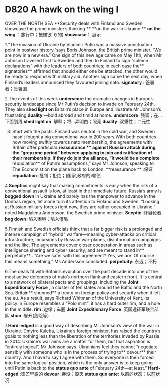 # D820 A hawk on the wing I
OVER THE NORTH SEA 
**Security deals with Finland and Sweden showcase the prime minister’s thinking ** 
**on the war in Ukraine ** 
**on the wing** ：旅行中；振翅欲飞(的) **showcase：** 展示

1.“The invasion of Ukraine by Vladimir Putin was a massive punctuation point in post­war history,”says Boris Johnson, the British prime minister. “We are now in a new era.” One sign of this new age came on May 11th, when Mr Johnson travelled first to Sweden and then to Finland to sign “solemn declarations” with the leaders of both countries; in each case the** signatories**  affirmed that should either one be attacked, the other would be ready to respond with military aid. Another sign came the next day, when Finland’s leaders announced they favoured joining nato.
**signatory** : 签署者；签署国

2.The events of this week **underscore**  the dramatic changes in Europe’s security landscape since Mr Putin’s decision to invade on February 24th. They also **shed light on**  Britain’s place in Europe and illustrate Mr Johnson’s frustrating **duality** —bold abroad and timid at home.
**underscore** :强调；在…下面划线
**shed light on** :解释；将…弄明白；照亮
**duality** :双重性；二元性

3. Start with the pacts. Finland was neutral in the cold war, and Sweden hasn’t fought a big conventional war in 200 years.With both countries now moving swiftly towards  nato membership, the agreements with Britain offer particular **reassurance ** against Russian attack during the “grey­zone period” between applying to join and ratification of their membership. If they do join the alliance, “it would be a complete** repudiation**  of Putin’s assumptions,” says Mr Johnson, speaking to  The Economist on the plane back to London. 
**reassurance ** :保证
**repudiation** :批判；拒绝；(国家,政府的)赖债

4.**Sceptics**  might say that making commitments is easy when the risk of a conventional assault is low, at least in the immediate future. Russia’s army is **bogged down**  in Ukraine and barely has the manpower to advance in the Donbas region, let alone turn its attention to Finland and Sweden. “Looking at Russian military forces right now, they are rather occupied in Ukraine,” noted Magdalena Andersson, the Swedish prime minister. 
**Sceptic** :怀疑论者
**bog down** :陷入困境；陷入僵局

5.Finnish and Swedish officials think that a far bigger risk is a prolonged and intense campaign of “hybrid” warfare—meaning cyber­-attacks on critical infrastructure, incursions by Russian war-planes, disinformation campaigns and the like. The agreements cover closer co­operation in areas such as intelligence ­sharing and cyber­ security, and are meant to stand in** perpetuity** . “Are we safer with this agreement? Yes, we are. Of course this means something,” Ms Andersson concluded. 
**perpetuity:** 永远；不朽

6.The deals fit with Britain’s evolution over the past decade into one of the most active defenders of  nato’s northern flank and eastern front. It is central to a network of bilateral pacts and groupings, including the **Joint Expeditionary Force** , a cluster of ten states around the Baltic and the North Sea. Britain** shunned**  a treaty on foreign policy and security when it left the eu. As a result, says Richard Whitman of the University of Kent, its policy in Europe resembles a “Polo mint”: it has a hard outer rim, and a hole in the middle. 
**rim** :边缘；车圈
**Joint Expeditionary Force** :英国远征军联合部队
**shun** :躲开(危险等)

7.**Hard­-edged**  is a good way of describing Mr Johnson’s view of the war in Ukraine. Dmytro Kuleba, Ukraine’s foreign minister, has raised the country’s goals to nothing less than the liberation of the territories invaded by Russia in 2014. Ukraine’s war aims are a matter for them, but that aspiration is “entirely logical”, Mr Johnson says. Ukrainians feel they cannot “negotiate sensibly with someone who is in the process of trying to** devour**  their country. And I have to say I agree with them. So everyone is then forced into the same logical position, which is the only answer is to keep going until Putin is back to the **status quo ante**  of February 24th—at least.”
**Hard­-edged** :锋芒毕露的
**devour** :吞没；毁灭
**status quo ante:** 以前的状态；以前状况
